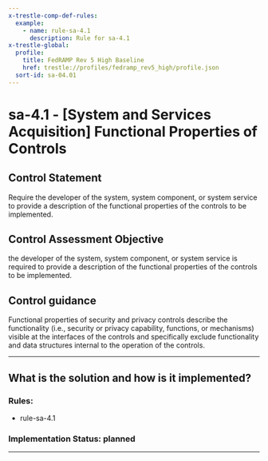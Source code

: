 ```yaml
---
x-trestle-comp-def-rules:
  example:
    - name: rule-sa-4.1
      description: Rule for sa-4.1
x-trestle-global:
  profile:
    title: FedRAMP Rev 5 High Baseline
    href: trestle://profiles/fedramp_rev5_high/profile.json
  sort-id: sa-04.01
---
```


# sa-4.1 - \[System and Services Acquisition\] Functional Properties of Controls

## Control Statement

Require the developer of the system, system component, or system service to provide a description of the functional properties of the controls to be implemented.

## Control Assessment Objective

the developer of the system, system component, or system service is required to provide a description of the functional properties of the controls to be implemented.

## Control guidance

Functional properties of security and privacy controls describe the functionality (i.e., security or privacy capability, functions, or mechanisms) visible at the interfaces of the controls and specifically exclude functionality and data structures internal to the operation of the controls.

______________________________________________________________________

## What is the solution and how is it implemented?

<!-- For implementation status enter one of: implemented, partial, planned, alternative, not-applicable -->

<!-- Note that the list of rules under ### Rules: is read-only and changes will not be captured after assembly to JSON -->

<!-- Add control implementation description here for control: sa-4.1 -->

### Rules:

  - rule-sa-4.1

### Implementation Status: planned

______________________________________________________________________
